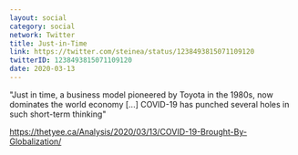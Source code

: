 ```yaml
---
layout: social
category: social
network: Twitter
title: Just-in-Time
link: https://twitter.com/steinea/status/1238493815071109120
twitterID: 1238493815071109120
date: 2020-03-13
---
```


"Just in time, a business model pioneered by Toyota in the 1980s, now dominates the world economy [...] COVID-19 has punched several holes in such short-term thinking"

<https://thetyee.ca/Analysis/2020/03/13/COVID-19-Brought-By-Globalization/>
